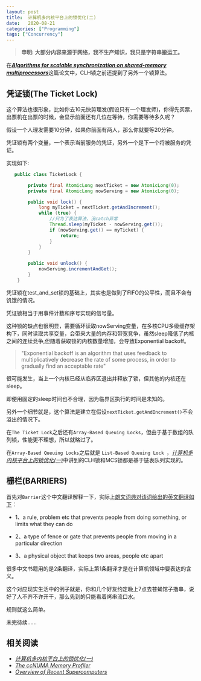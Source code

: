 ```yaml
---
layout: post
title:  计算机多内核平台上的锁优化(二)
date:   2020-08-21
categories: ["Programming"]
tags: ["Concurrency"]
---
```


> **申明: 大部分内容来源于网络，我不生产知识，我只是字符串搬运工。**

在[**_Algorithms for scalable synchronization on shared-memory multiprocessors_**](https://www.cs.rice.edu/~johnmc/papers/tocs91.pdf)这篇论文中，CLH锁之前还提到了另外一个锁算法。

## 凭证锁(The Ticket Lock)

这个算法也很形象，比如你去10元快剪理发(假设只有一个理发师)，你得先买票，出票机在出票的时候，会显示前面还有几位在等待，你需要等待多久呢？

假设一个人理发需要10分钟，如果你前面有两人，那么你就要等20分钟。

凭证锁有两个变量，一个表示当前服务的凭证，另外一个是下一个将被服务的凭证。

实现如下:

``` Java
   public class TicketLock {

        private final AtomicLong nextTicket = new AtomicLong(0);
        private final AtomicLong nowServing = new AtomicLong(0);

        public void lock() {
            long myTicket = nextTicket.getAndIncrement();
            while (true) {
                //只为了表达算法，没catch异常
                Thread.sleep(myTicket - nowServing.get());
                if (nowServing.get() == myTicket) {
                    return;
                }
            }
        }

        public void unlock() {
            nowServing.incrementAndGet();
        }
    }
```
凭证锁在test_and_set锁的基础上，其实也是做到了FIFO的公平性，而且不会有饥饿的情况。

凭证锁相当于用事件计数和序号实现的信号量。

这种锁的缺点也很明显，需要循环读取nowServing变量，在多核CPU多级缓存架构下，同时读取共享变量，会带来大量的内存和带宽竞争，虽然sleep降低了内核之间的连续竞争,但随着获取锁的内核数量增加，会导致Exponential backoff。

>"Exponential backoff is an algorithm that uses feedback to multiplicatively decrease the rate of some process, in order to gradually find an acceptable rate"

很可能发生，当上一个内核已经从临界区退出并释放了锁，但其他的内核还在sleep。

即便用固定的sleep时间也不合理，因为临界区执行的时间是未知的。

另外一个细节就是，这个算法是建立在假设`nextTicket.getAndIncrement()`不会溢出的情况下。

在`The Ticket Lock`之后还有`Array-Based Queuing Locks`，但由于基于数组的队列锁，性能更不理想，所以就略过了。

在`Array-Based Queuing Locks`之后就是 `List-Based Queuing Lock `，[*计算机多内核平台上的锁优化(一)*](https://blog.xiebiao.com/post/2020-08-19-locks-on-multicore/)中讲到的CLH锁和MCS锁都是基于链表队列实现的。

## 栅栏(BARRIERS)
首先对`Barrier`这个中文翻译解释一下，实际上[朗文词典对该词给出的英文翻译如下](https://www.ldoceonline.com/dictionary/barrier)：

- 1、a rule, problem etc that prevents people from doing something, or limits what they can do
  
- 2、a type of fence or gate that prevents people from moving in a particular direction
- 3、a physical object that keeps two areas, people etc apart

很多中文书籍用的是2条翻译，实际上第1条翻译才是在计算机领域中要表达的含义。

这个对应现实生活中的例子就是，你和几个好友约定晚上7点去苍蝇馆子撸串，说好了人不齐不许开干，那么先到的只能看着烤串流口水。

规则就这么简单。

未完待续......

## 相关阅读

- [*计算机多内核平台上的锁优化(一)*](https://blog.xiebiao.com/post/2020-08-19-locks-on-multicore/)
- [*The ccNUMA Memory Profiler*](http://www.cs.utah.edu/~ald/pubs/CC-numa.pdf)
- [*Overview of Recent Supercomputers*](http://www.netlib.org/utk/papers/advanced-computers/overview.html)